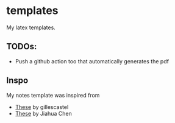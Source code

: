 # templates
My latex templates.

## TODOs:
- Push a github action too that automatically generates the pdf

## Inspo
My notes template was inspired from
- [These](https://github.com/gillescastel/lecture-notes) by gillescastel
- [These](https://github.com/BrownAppliedCryptography/notes) by Jiahua Chen
